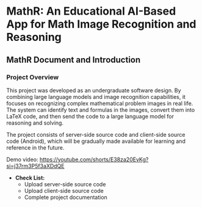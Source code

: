 # MathR: An Educational AI-Based App for Math Image Recognition and Reasoning
## MathR Document and Introduction
### Project Overview
This project was developed as an undergraduate software design. By combining large language models and image recognition capabilities, it focuses on recognizing complex mathematical problem images in real life. The system can identify text and formulas in the images, convert them into LaTeX code, and then send the code to a large language model for reasoning and solving.

The project consists of server-side source code and client-side source code (Android), which will be gradually made available for learning and reference in the future.

Demo video: https://youtube.com/shorts/E38za20EvKg?si=j37rm3P5f3aXDdQE
- **Check List:**
    - Upload server-side source code
    - Upload client-side source code
    - Complete project documentation
